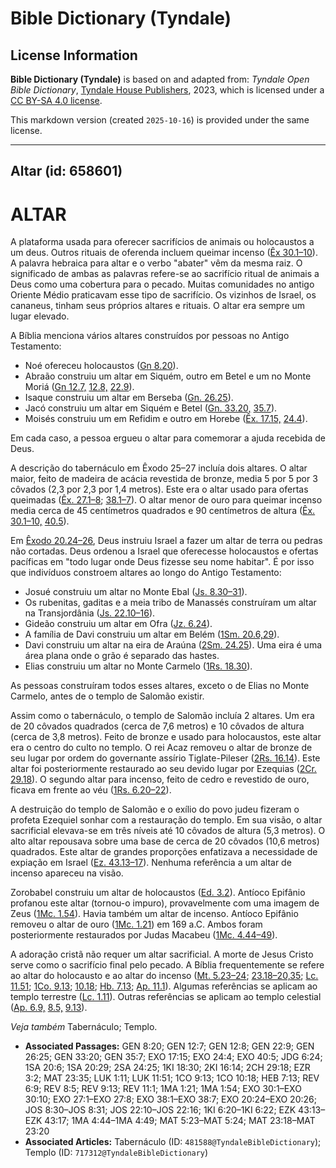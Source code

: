 # Bible Dictionary (Tyndale)

## License Information

**Bible Dictionary (Tyndale)** is based on and adapted from: _Tyndale Open Bible Dictionary_, [Tyndale House Publishers](https://tyndaleopenresources.com/), 2023, which is licensed under a [CC BY-SA 4.0 license](https://creativecommons.org/licenses/by-sa/4.0/legalcode.en).

This markdown version (created `2025-10-16`) is provided under the same license.



--------------------------------

## Altar (id: 658601)

ALTAR
=====

A plataforma usada para oferecer sacrifícios de animais ou holocaustos a um deus. Outros rituais de oferenda incluem queimar incenso ([Êx 30\.1–10](https://ref.ly/Exod30:1-Exod30:10)). A palavra hebraica para altar e o verbo "abater" vêm da mesma raiz. O significado de ambas as palavras refere\-se ao sacrifício ritual de animais a Deus como uma cobertura para o pecado. Muitas comunidades no antigo Oriente Médio praticavam esse tipo de sacrifício. Os vizinhos de Israel, os cananeus, tinham seus próprios altares e rituais. O altar era sempre um lugar elevado.

A Bíblia menciona vários altares construídos por pessoas no Antigo Testamento:

* Noé ofereceu holocaustos ([Gn 8\.20](https://ref.ly/Gen8:20)).
* Abraão construiu um altar em Siquém, outro em Betel e um no Monte Moriá ([Gn 12\.7,](https://ref.ly/Gen12:7) [12\.8,](https://ref.ly/Gen12:8) [22\.9](https://ref.ly/Gen22:9)).
* Isaque construiu um altar em Berseba ([Gn. 26\.25](https://ref.ly/Gen26:25)).
* Jacó construiu um altar em Siquém e Betel ([Gn. 33\.20,](https://ref.ly/Gen33:20) [35\.7](https://ref.ly/Gen35:7)).
* Moisés construiu um em Refidim e outro em Horebe ([Êx. 17\.15,](https://ref.ly/Exod17:15) [24\.4](https://ref.ly/Exod24:4)).

Em cada caso, a pessoa ergueu o altar para comemorar a ajuda recebida de Deus.

A descrição do tabernáculo em Êxodo 25–27 incluía dois altares. O altar maior, feito de madeira de acácia revestida de bronze, media 5 por 5 por 3 côvados (2,3 por 2,3 por 1,4 metros). Este era o altar usado para ofertas queimadas ([Êx. 27\.1–8](https://ref.ly/Exod27:1-Exod27:8); [38\.1–7](https://ref.ly/Exod38:1-Exod38:7)). O altar menor de ouro para queimar incenso media cerca de 45 centímetros quadrados e 90 centímetros de altura ([Êx. 30\.1–10,](https://ref.ly/Exod30:1-Exod30:10) [40\.5](https://ref.ly/Exod40:5)).

Em [Êxodo 20\.24–26](https://ref.ly/Exod20:24-Exod20:26), Deus instruiu Israel a fazer um altar de terra ou pedras não cortadas. Deus ordenou a Israel que oferecesse holocaustos e ofertas pacíficas em "todo lugar onde Deus fizesse seu nome habitar". É por isso que indivíduos constroem altares ao longo do Antigo Testamento:

* Josué construiu um altar no Monte Ebal ([Js. 8\.30–31](https://ref.ly/Josh8:30-Josh8:31)).
* Os rubenitas, gaditas e a meia tribo de Manassés construíram um altar na Transjordânia ([Js. 22\.10–16](https://ref.ly/Josh22:10-Josh22:16)).
* Gideão construiu um altar em Ofra ([Jz. 6\.24](https://ref.ly/Judg6:24)).
* A família de Davi construiu um altar em Belém ([1Sm. 20\.6,29](https://ref.ly/1Sam20:6,1Sam20:29)).
* Davi construiu um altar na eira de Araúna ([2Sm. 24\.25](https://ref.ly/2Sam24:25)). Uma eira é uma área plana onde o grão é separado das hastes.
* Elias construiu um altar no Monte Carmelo ([1Rs. 18\.30](https://ref.ly/1Kgs18:30)).

As pessoas construíram todos esses altares, exceto o de Elias no Monte Carmelo, antes de o templo de Salomão existir.

Assim como o tabernáculo, o templo de Salomão incluía 2 altares. Um era de 20 côvados quadrados (cerca de 7,6 metros) e 10 côvados de altura (cerca de 3,8 metros). Feito de bronze e usado para holocaustos, este altar era o centro do culto no templo. O rei Acaz removeu o altar de bronze de seu lugar por ordem do governante assírio Tiglate\-Pileser ([2Rs. 16\.14](https://ref.ly/2Kgs16:14)). Este altar foi posteriormente restaurado ao seu devido lugar por Ezequias ([2Cr. 29\.18](https://ref.ly/2Chr29:18)). O segundo altar para incenso, feito de cedro e revestido de ouro, ficava em frente ao véu ([1Rs. 6\.20–22](https://ref.ly/1Kgs6:20-1Kgs6:22)).

A destruição do templo de Salomão e o exílio do povo judeu fizeram o profeta Ezequiel sonhar com a restauração do templo. Em sua visão, o altar sacrificial elevava\-se em três níveis até 10 côvados de altura (5,3 metros). O alto altar repousava sobre uma base de cerca de 20 côvados (10,6 metros) quadrados. Este altar de grandes proporções enfatizava a necessidade de expiação em Israel ([Ez. 43\.13–17](https://ref.ly/Ezek43:13-Ezek43:17)). Nenhuma referência a um altar de incenso apareceu na visão.

Zorobabel construiu um altar de holocaustos ([Ed. 3\.2](https://ref.ly/Ezra3:2)). Antíoco Epifânio profanou este altar (tornou\-o impuro), provavelmente com uma imagem de Zeus ([1Mc. 1\.54](https://ref.ly/1Macc1:54)). Havia também um altar de incenso. Antíoco Epifânio removeu o altar de ouro ([1Mc. 1\.21](https://ref.ly/1Macc1:21)) em 169 a.C. Ambos foram posteriormente restaurados por Judas Macabeu ([1Mc. 4\.44–49](https://ref.ly/1Macc4:44-1Macc4:49)).

A adoração cristã não requer um altar sacrificial. A morte de Jesus Cristo serve como o sacrifício final pelo pecado. A Bíblia frequentemente se refere ao altar do holocausto e ao altar do incenso ([Mt. 5\.23–24](https://ref.ly/Matt5:23-Matt5:24); [23\.18–20,35](https://ref.ly/Matt23:18-Matt23:20); [Lc. 11\.51](https://ref.ly/Luke11:51); [1Co. 9\.13](https://ref.ly/1Cor9:13); [10\.18](https://ref.ly/1Cor10:18); [Hb. 7\.13](https://ref.ly/Heb7:13); [Ap. 11\.1](https://ref.ly/Rev11:1)). Algumas referências se aplicam ao templo terrestre ([Lc. 1\.11](https://ref.ly/Luke1:11)). Outras referências se aplicam ao templo celestial ([Ap. 6\.9,](https://ref.ly/Rev6:9) [8\.5,](https://ref.ly/Rev8:5) [9\.13](https://ref.ly/Rev9:13)).

*Veja também* Tabernáculo; Templo.

* **Associated Passages:** GEN 8:20; GEN 12:7; GEN 12:8; GEN 22:9; GEN 26:25; GEN 33:20; GEN 35:7; EXO 17:15; EXO 24:4; EXO 40:5; JDG 6:24; 1SA 20:6; 1SA 20:29; 2SA 24:25; 1KI 18:30; 2KI 16:14; 2CH 29:18; EZR 3:2; MAT 23:35; LUK 1:11; LUK 11:51; 1CO 9:13; 1CO 10:18; HEB 7:13; REV 6:9; REV 8:5; REV 9:13; REV 11:1; 1MA 1:21; 1MA 1:54; EXO 30:1–EXO 30:10; EXO 27:1–EXO 27:8; EXO 38:1–EXO 38:7; EXO 20:24–EXO 20:26; JOS 8:30–JOS 8:31; JOS 22:10–JOS 22:16; 1KI 6:20–1KI 6:22; EZK 43:13–EZK 43:17; 1MA 4:44–1MA 4:49; MAT 5:23–MAT 5:24; MAT 23:18–MAT 23:20
* **Associated Articles:** Tabernáculo (ID: `481588@TyndaleBibleDictionary`); Templo (ID: `717312@TyndaleBibleDictionary`)

